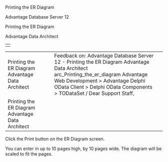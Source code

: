 Printing the ER Diagram




Advantage Database Server 12  

Printing the ER Diagram

Advantage Data Architect

|  |
| --- |
|  |

|  |  |  |  |  |
| --- | --- | --- | --- | --- |
| Printing the ER Diagram  Advantage Data Architect |  |  | Feedback on: Advantage Database Server 12 - Printing the ER Diagram Advantage Data Architect arc\_Printing\_the\_er\_diagram Advantage Web Development > Advantage Delphi OData Client > Delphi OData Components > TODataSet / Dear Support Staff, |  |
| Printing the ER Diagram  Advantage Data Architect |  |  |  |  |

Click the Print button on the ER Diagram screen.

You can enter in up to 10 pages high, by 10 pages wide. The diagram will be scaled to fit the pages.
